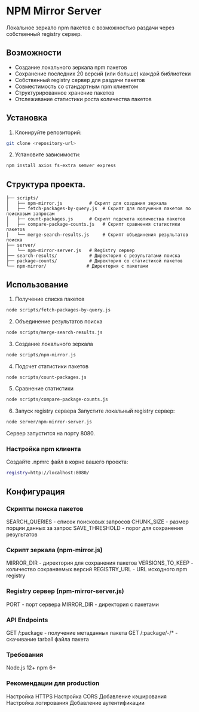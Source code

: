 # NPM Mirror Server

Локальное зеркало npm пакетов с возможностью раздачи через собственный registry сервер.

## Возможности

- Создание локального зеркала npm пакетов
- Сохранение последних 20 версий (или больше) каждой библиотеки
- Собственный registry сервер для раздачи пакетов
- Совместимость со стандартным npm клиентом
- Структурированное хранение пакетов
- Отслеживание статистики роста количества пакетов

## Установка

1. Клонируйте репозиторий:

```bash
git clone <repository-url>
```

2. Установите зависимости:

```bash
npm install axios fs-extra semver express
```

## Структура проекта.

```
├── scripts/
│   ├── npm-mirror.js          # Скрипт для создания зеркала
│   ├── fetch-packages-by-query.js  # Скрипт для получения пакетов по поисковым запросам
│   ├── count-packages.js      # Скрипт подсчета количества пакетов
│   ├── compare-package-counts.js   # Скрипт сравнения статистики пакетов
│   └── merge-search-results.js     # Скрипт объединения результатов поиска
├── server/
│   └── npm-mirror-server.js   # Registry сервер
├── search-results/            # Директория с результатами поиска
├── package-counts/            # Директория со статистикой пакетов
└── npm-mirror/               # Директория с пакетами
```

## Использование

1. Получение списка пакетов

```bash
node scripts/fetch-packages-by-query.js
```

2. Объединение результатов поиска

```bash
node scripts/merge-search-results.js
```

3. Создание локального зеркала

```bash
node scripts/npm-mirror.js
```

4. Подсчет статистики пакетов

```bash
node scripts/count-packages.js
```

5. Сравнение статистики

```bash
node scripts/compare-package-counts.js
```

6. Запуск registry сервера
   Запустите локальный registry сервер:

```bash
node server/npm-mirror-server.js
```

Сервер запустится на порту 8080.

### Настройка npm клиента

Создайте .npmrc файл в корне вашего проекта:

```bash
registry=http://localhost:8080/
```

## Конфигурация

### Скрипты поиска пакетов

SEARCH_QUERIES - список поисковых запросов
CHUNK_SIZE - размер порции данных за запрос
SAVE_THRESHOLD - порог для сохранения результатов

### Скрипт зеркала (npm-mirror.js)

MIRROR_DIR - директория для сохранения пакетов
VERSIONS_TO_KEEP - количество сохраняемых версий
REGISTRY_URL - URL исходного npm registry

### Registry сервер (npm-mirror-server.js)

PORT - порт сервера
MIRROR_DIR - директория с пакетами

### API Endpoints

GET /:package - получение метаданных пакета
GET /:package/-/\* - скачивание tarball файла пакета

### Требования

Node.js 12+
npm 6+

### Рекомендации для production

Настройка HTTPS
Настройка CORS
Добавление кэширования
Настройка логирования
Добавление аутентификации
